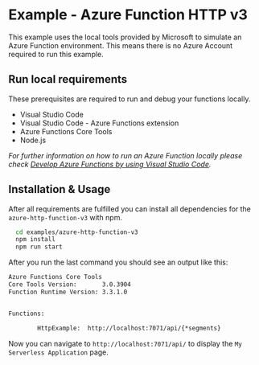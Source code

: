 # Example - Azure Function HTTP v3

This example uses the local tools provided by Microsoft to simulate an Azure Function environment. This means there is no Azure Account required to run this example.

## Run local requirements

These prerequisites are required to run and debug your functions locally. 

- Visual Studio Code
- Visual Studio Code - Azure Functions extension
- Azure Functions Core Tools 
- Node.js

_For further information on how to run an Azure Function locally please check [Develop Azure Functions by using Visual Studio Code](https://docs.microsoft.com/en-us/azure/azure-functions/functions-develop-vs-code?tabs=nodejs)._


## Installation & Usage

After all requirements are fulfilled you can install all dependencies for the `azure-http-function-v3` with npm.

```bash
  cd examples/azure-http-function-v3
  npm install
  npm run start
```



After you run the last command you should see an output like this:

```bash
Azure Functions Core Tools
Core Tools Version:       3.0.3904
Function Runtime Version: 3.3.1.0


Functions:

        HttpExample:  http://localhost:7071/api/{*segments}
```

Now you can navigate to `http://localhost:7071/api/` to display the `My Serverless Application` page.